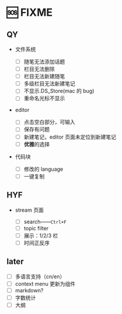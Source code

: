 # 🆘 FIXME

## QY

- 文件系统

  - [ ] 随笔无法添加话题
  - [ ] 栏目无法删除
  - [ ] 栏目无法新建随笔
  - [ ] 多级栏目无法新建笔记
  - [ ] 不显示.DS_Store(mac 的 bug)
  - [ ] 重命名光标不显示

- editor

  - [ ] 点击空白部分，可输入
  - [ ] 保存有问题
  - [ ] 新建笔记，editor 页面未定位到新建笔记
  - [ ] **优雅**的选择

- 代码块

  - [ ] 修改的 language
  - [ ] 一键复制

## HYF

- stream 页面

  - [ ] search——`Ctrl+F`
  - [ ] topic filter
  - [ ] 展示：1/2/3 栏
  - [ ] 时间正反序

## later

- [ ] 多语言支持（cn/en）
- [ ] context menu 更新为组件
- [ ] markdown?
- [ ] 字数统计
- [ ] 大纲
